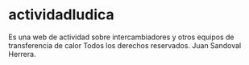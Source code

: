 # actividadludica
Es una web de actividad sobre intercambiadores y otros equipos de transferencia de calor
Todos los derechos reservados. Juan Sandoval Herrera.

